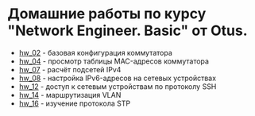 # Домашние работы по курсу "Network Engineer. Basic" от Otus.

* [hw\_02](https://github.com/E-Mi-Zh/otus_neteng_basic/tree/master/hw02) -
  базовая конфигурация коммутатора
* [hw\_04](https://github.com/E-Mi-Zh/otus_neteng_basic/tree/master/hw04) -
  просмотр таблицы MAC-адресов коммутатора
* [hw\_07](https://github.com/E-Mi-Zh/otus_neteng_basic/tree/master/hw07) -
  расчёт подсетей IPv4
* [hw\_08](https://github.com/E-Mi-Zh/otus_neteng_basic/tree/master/hw08) -
  настройка IPv6-адресов на сетевых устройствах
* [hw\_12](https://github.com/E-Mi-Zh/otus_neteng_basic/tree/master/hw12) -
доступ к сетевым устройствам по протоколу SSH
* [hw\_14](https://github.com/E-Mi-Zh/otus_neteng_basic/tree/master/hw14) -
маршрутизация VLAN
* [hw\_16](https://github.com/E-Mi-Zh/otus_neteng_basic/tree/master/hw16) -
изучение протокола STP
